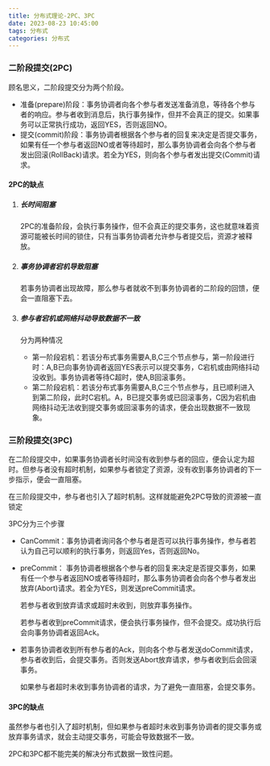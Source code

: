 ```yaml
---
title: 分布式理论-2PC、3PC
date: 2023-08-23 10:45:00
tags: 分布式
categories: 分布式
---
```


### 二阶段提交(2PC)

顾名思义，二阶段提交分为两个阶段。

+ 准备(prepare)阶段：事务协调者向各个参与者发送准备消息，等待各个参与者的响应。参与者收到消息后，执行事务操作，但并不会真正的提交。如果事务可以正常执行成功，返回YES，否则返回NO。
+ 提交(commit)阶段：事务协调者根据各个参与者的回复来决定是否提交事务，如果有任一个参与者返回NO或者等待超时，那么事务协调者会向各个参与者发出回滚(RollBack)请求。若全为YES，则向各个参与者发出提交(Commit)请求。



#### 2PC的缺点

1. ##### 长时间阻塞

   2PC的准备阶段，会执行事务操作，但不会真正的提交事务，这也就意味着资源可能被长时间的锁住，只有当事务协调者允许参与者提交后，资源才被释放。

2. ##### 事务协调者宕机导致阻塞

   若事务协调者出现故障，那么参与者就收不到事务协调者的二阶段的回馈，便会一直阻塞下去。

3. ##### 参与者宕机或网络抖动导致数据不一致

   分为两种情况

   + 第一阶段宕机：若该分布式事务需要A,B,C三个节点参与，第一阶段进行时：A,B已向事务协调者返回YES表示可以提交事务，C宕机或由网络抖动没收到。事务协调者等待C超时，使A,B回滚事务。
   + 第二阶段宕机：若该分布式事务需要A,B,C三个节点参与，且已顺利进入到第二阶段，此时C宕机。A，B已提交事务或已回滚事务，C因为宕机由网络抖动无法收到提交事务或回滚事务的请求，便会出现数据不一致现象。

   

### 三阶段提交(3PC)

在二阶段提交中，如果事务协调者长时间没有收到参与者的回应，便会认定为超时。但参与者没有超时机制，如果参与者锁定了资源，没有收到事务协调者的下一步指示，便会一直阻塞。

在三阶段提交中，参与者也引入了超时机制。这样就能避免2PC导致的资源被一直锁定



3PC分为三个步骤

+ CanCommit：事务协调者询问各个参与者是否可以执行事务操作，参与者若认为自己可以顺利的执行事务，则返回Yes，否则返回No。

+ preCommit： 事务协调者根据各个参与者的回复来决定是否提交事务，如果有任一个参与者返回NO或者等待超时，那么事务协调者会向各个参与者发出放弃(Abort)请求。若全为YES，则发送preCommit请求。

  若参与者收到放弃请求或超时未收到，则放弃事务操作。

  若参与者收到preCommit请求，便会执行事务操作，但不会提交。成功执行后会向事务协调者返回Ack。

+ 若事务协调者收到所有参与者的Ack，则向各个参与者发送doCommit请求，参与者收到后，会提交事务。否则发送Abort放弃请求，参与者收到后会回滚事务。

  如果参与者超时未收到事务协调者的请求，为了避免一直阻塞，会提交事务。

  

#### 3PC的缺点

  虽然参与者也引入了超时机制，但如果参与者超时未收到事务协调者的提交事务或放弃事务请求，就会主动提交事务，可能会导致数据不一致。



2PC和3PC都不能完美的解决分布式数据一致性问题。





